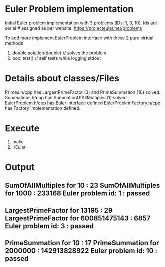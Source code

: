 Euler Problem implementation
============================

Initial Euler problem implementation with 3 problems (IDs: 1, 3, 10).
Ids are serial # assigned as per website: https://projecteuler.net/problems

To add more implement EulerProblem interface with these 2 pure virtual methods
1. double solution(double)  // solves the problem
2. bool test()              // self tests while logging stdout

Details about classes/Files
===========================
Primes.h/cpp has LargestPrimeFactor (3) and PrimeSummation (10) solved.
Summations.h/cpp has SummationOfAllMultiples (1) solved.
EulerProblem.h/cpp has Euler interface defined
EulerProblemFactory.h/cpp has Factory implementation defined.

Execute
=======
1. make
2. ./Euler

Output
======
SumOfAllMultiples for 10 : 23
SumOfAllMultiples for 1000 : 233168
Euler problem id: 1 : passed
----------------
LargestPrimeFactor for 13195 : 29
LargestPrimeFactor for 600851475143 : 6857
Euler problem id: 3 : passed
----------------
PrimeSummation for 10 : 17
PrimeSummation for 2000000 : 142913828922
Euler problem id: 10 : passed
----------------

